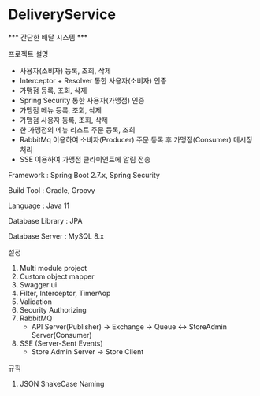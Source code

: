 # DeliveryService

*** 간단한 배달 시스템 ***

프로젝트 설명
- 사용자(소비자) 등록, 조회, 삭제
- Interceptor + Resolver 통한 사용자(소비자) 인증
- 가맹점 등록, 조회, 삭제
- Spring Security 통한 사용자(가맹점) 인증
- 가맹점 메뉴 등록, 조회, 삭제
- 가맹점 사용자 등록, 조회, 삭제
- 한 가맹점의 메뉴 리스트 주문 등록, 조회
- RabbitMq 이용하여 소비자(Producer) 주문 등록 후 가맹점(Consumer) 메시징 처리
- SSE 이용하여 가맹점 클라이언트에 알림 전송

Framework : Spring Boot 2.7.x, Spring Security

Build Tool : Gradle, Groovy

Language : Java 11

Database Library : JPA

Database Server : MySQL 8.x

설정
1. Multi module project
2. Custom object mapper
3. Swagger ui
4. Filter, Interceptor, TimerAop
5. Validation
6. Security Authorizing
7. RabbitMQ
    - API Server(Publisher) -> Exchange -> Queue <-> StoreAdmin Server(Consumer)
8. SSE (Server-Sent Events)
   - Store Admin Server -> Store Client

규칙
1. JSON SnakeCase Naming
